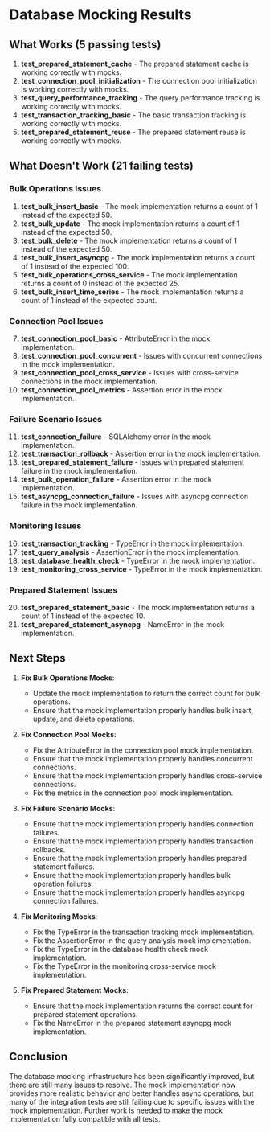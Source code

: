 # Database Mocking Results

## What Works (5 passing tests)

1. **test_prepared_statement_cache** - The prepared statement cache is working correctly with mocks.
2. **test_connection_pool_initialization** - The connection pool initialization is working correctly with mocks.
3. **test_query_performance_tracking** - The query performance tracking is working correctly with mocks.
4. **test_transaction_tracking_basic** - The basic transaction tracking is working correctly with mocks.
5. **test_prepared_statement_reuse** - The prepared statement reuse is working correctly with mocks.

## What Doesn't Work (21 failing tests)

### Bulk Operations Issues

1. **test_bulk_insert_basic** - The mock implementation returns a count of 1 instead of the expected 50.
2. **test_bulk_update** - The mock implementation returns a count of 1 instead of the expected 50.
3. **test_bulk_delete** - The mock implementation returns a count of 1 instead of the expected 50.
4. **test_bulk_insert_asyncpg** - The mock implementation returns a count of 1 instead of the expected 100.
5. **test_bulk_operations_cross_service** - The mock implementation returns a count of 0 instead of the expected 25.
6. **test_bulk_insert_time_series** - The mock implementation returns a count of 1 instead of the expected count.

### Connection Pool Issues

7. **test_connection_pool_basic** - AttributeError in the mock implementation.
8. **test_connection_pool_concurrent** - Issues with concurrent connections in the mock implementation.
9. **test_connection_pool_cross_service** - Issues with cross-service connections in the mock implementation.
10. **test_connection_pool_metrics** - Assertion error in the mock implementation.

### Failure Scenario Issues

11. **test_connection_failure** - SQLAlchemy error in the mock implementation.
12. **test_transaction_rollback** - Assertion error in the mock implementation.
13. **test_prepared_statement_failure** - Issues with prepared statement failure in the mock implementation.
14. **test_bulk_operation_failure** - Assertion error in the mock implementation.
15. **test_asyncpg_connection_failure** - Issues with asyncpg connection failure in the mock implementation.

### Monitoring Issues

16. **test_transaction_tracking** - TypeError in the mock implementation.
17. **test_query_analysis** - AssertionError in the mock implementation.
18. **test_database_health_check** - TypeError in the mock implementation.
19. **test_monitoring_cross_service** - TypeError in the mock implementation.

### Prepared Statement Issues

20. **test_prepared_statement_basic** - The mock implementation returns a count of 1 instead of the expected 10.
21. **test_prepared_statement_asyncpg** - NameError in the mock implementation.

## Next Steps

1. **Fix Bulk Operations Mocks**:
   - Update the mock implementation to return the correct count for bulk operations.
   - Ensure that the mock implementation properly handles bulk insert, update, and delete operations.

2. **Fix Connection Pool Mocks**:
   - Fix the AttributeError in the connection pool mock implementation.
   - Ensure that the mock implementation properly handles concurrent connections.
   - Ensure that the mock implementation properly handles cross-service connections.
   - Fix the metrics in the connection pool mock implementation.

3. **Fix Failure Scenario Mocks**:
   - Ensure that the mock implementation properly handles connection failures.
   - Ensure that the mock implementation properly handles transaction rollbacks.
   - Ensure that the mock implementation properly handles prepared statement failures.
   - Ensure that the mock implementation properly handles bulk operation failures.
   - Ensure that the mock implementation properly handles asyncpg connection failures.

4. **Fix Monitoring Mocks**:
   - Fix the TypeError in the transaction tracking mock implementation.
   - Fix the AssertionError in the query analysis mock implementation.
   - Fix the TypeError in the database health check mock implementation.
   - Fix the TypeError in the monitoring cross-service mock implementation.

5. **Fix Prepared Statement Mocks**:
   - Ensure that the mock implementation returns the correct count for prepared statement operations.
   - Fix the NameError in the prepared statement asyncpg mock implementation.

## Conclusion

The database mocking infrastructure has been significantly improved, but there are still many issues to resolve. The mock implementation now provides more realistic behavior and better handles async operations, but many of the integration tests are still failing due to specific issues with the mock implementation. Further work is needed to make the mock implementation fully compatible with all tests.